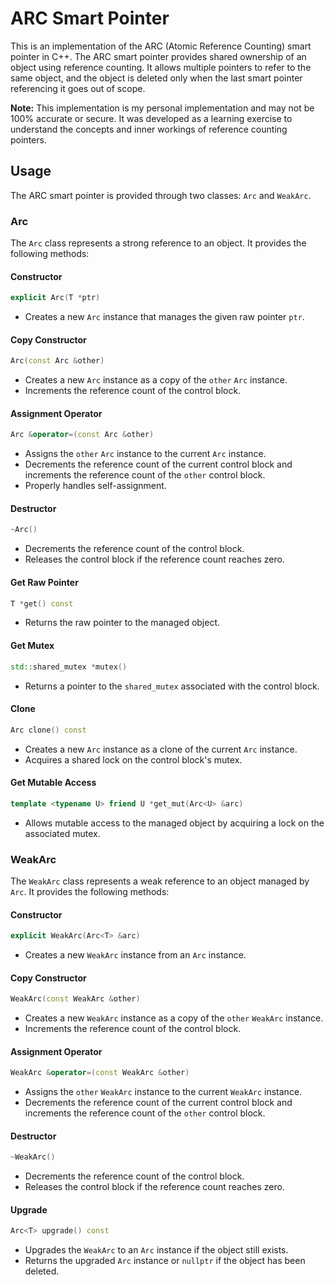 # ARC Smart Pointer

This is an implementation of the ARC (Atomic Reference Counting) smart pointer in C++. The ARC smart pointer provides shared ownership of an object using reference counting. It allows multiple pointers to refer to the same object, and the object is deleted only when the last smart pointer referencing it goes out of scope.

**Note:** This implementation is my personal implementation and may not be 100% accurate or secure. It was developed as a learning exercise to understand the concepts and inner workings of reference counting pointers.

## Usage

The ARC smart pointer is provided through two classes: `Arc` and `WeakArc`.

### Arc

The `Arc` class represents a strong reference to an object. It provides the following methods:

#### Constructor

```cpp
explicit Arc(T *ptr)
```

- Creates a new `Arc` instance that manages the given raw pointer `ptr`.

#### Copy Constructor

```cpp
Arc(const Arc &other)
```

- Creates a new `Arc` instance as a copy of the `other` `Arc` instance.
- Increments the reference count of the control block.

#### Assignment Operator

```cpp
Arc &operator=(const Arc &other)
```

- Assigns the `other` `Arc` instance to the current `Arc` instance.
- Decrements the reference count of the current control block and increments the reference count of the `other` control block.
- Properly handles self-assignment.

#### Destructor

```cpp
~Arc()
```

- Decrements the reference count of the control block.
- Releases the control block if the reference count reaches zero.

#### Get Raw Pointer

```cpp
T *get() const
```

- Returns the raw pointer to the managed object.

#### Get Mutex

```cpp
std::shared_mutex *mutex()
```

- Returns a pointer to the `shared_mutex` associated with the control block.

#### Clone

```cpp
Arc clone() const
```

- Creates a new `Arc` instance as a clone of the current `Arc` instance.
- Acquires a shared lock on the control block's mutex.

#### Get Mutable Access

```cpp
template <typename U> friend U *get_mut(Arc<U> &arc)
```

- Allows mutable access to the managed object by acquiring a lock on the associated mutex.

### WeakArc

The `WeakArc` class represents a weak reference to an object managed by `Arc`. It provides the following methods:

#### Constructor

```cpp
explicit WeakArc(Arc<T> &arc)
```

- Creates a new `WeakArc` instance from an `Arc` instance.

#### Copy Constructor

```cpp
WeakArc(const WeakArc &other)
```

- Creates a new `WeakArc` instance as a copy of the `other` `WeakArc` instance.
- Increments the reference count of the control block.

#### Assignment Operator

```cpp
WeakArc &operator=(const WeakArc &other)
```

- Assigns the `other` `WeakArc` instance to the current `WeakArc` instance.
- Decrements the reference count of the current control block and increments the reference count of the `other` control block.

#### Destructor

```cpp
~WeakArc()
```

- Decrements the reference count of the control block.
- Releases the control block if the reference count reaches zero.

#### Upgrade

```cpp
Arc<T> upgrade() const
```

- Upgrades the `WeakArc` to an `Arc` instance if the object still exists.
- Returns the upgraded `Arc` instance or `nullptr` if the object has been deleted.
